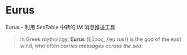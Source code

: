 # Eurus
Eurus - 利用 SeaTable 中转的 IM 消息推送工具

> In Greek mythology, **Eurus** (Εὖρος, /ˈeu̯.rus/) is the god of the east wind, who often *carries messages across the sea*.
